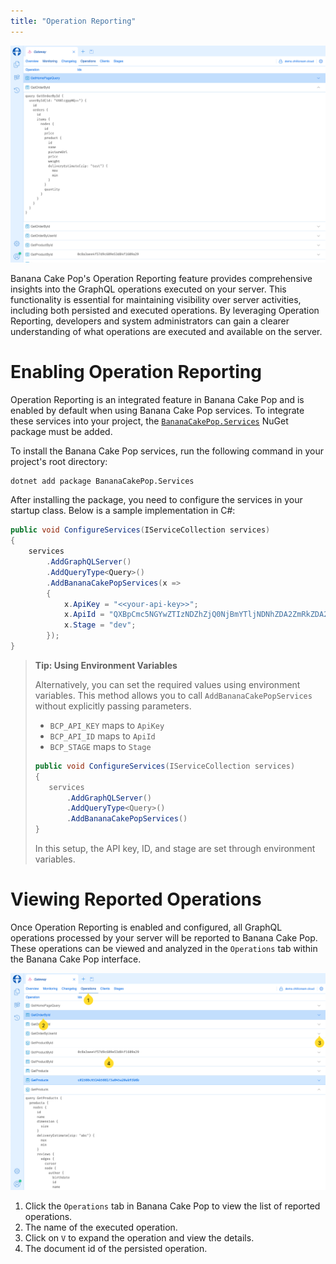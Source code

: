 ```yaml
---
title: "Operation Reporting"
--- 
```


![Image](images/operation-reporting-1.png)

Banana Cake Pop's Operation Reporting feature provides comprehensive insights into the GraphQL operations executed on your server. This functionality is essential for maintaining visibility over server activities, including both persisted and executed operations. By leveraging Operation Reporting, developers and system administrators can gain a clearer understanding of what operations are executed and available on the server.

# Enabling Operation Reporting

Operation Reporting is an integrated feature in Banana Cake Pop and is enabled by default when using Banana Cake Pop services. To integrate these services into your project, the [`BananaCakePop.Services`](https://www.nuget.org/packages/BananaCakePop.Services/) NuGet package must be added.

To install the Banana Cake Pop services, run the following command in your project's root directory:

```bash
dotnet add package BananaCakePop.Services
```

After installing the package, you need to configure the services in your startup class. Below is a sample implementation in C#:

```csharp
public void ConfigureServices(IServiceCollection services)
{
    services
        .AddGraphQLServer()
        .AddQueryType<Query>()
        .AddBananaCakePopServices(x =>
        {
            x.ApiKey = "<<your-api-key>>";
            x.ApiId = "QXBpCmc5NGYwZTIzNDZhZjQ0NjBmYTljNDNhZDA2ZmRkZDA2Ng==";
            x.Stage = "dev";
        });
}
```

> **Tip: Using Environment Variables**
>
> Alternatively, you can set the required values using environment variables. This method allows you to call `AddBananaCakePopServices` without explicitly passing parameters.
>- `BCP_API_KEY` maps to `ApiKey`
>- `BCP_API_ID` maps to `ApiId`
>- `BCP_STAGE` maps to `Stage`
>
>```csharp
>public void ConfigureServices(IServiceCollection services)
>{
>    services
>        .AddGraphQLServer()
>        .AddQueryType<Query>()
>        .AddBananaCakePopServices() 
>}
>```
>
>In this setup, the API key, ID, and stage are set through environment variables.

# Viewing Reported Operations

Once Operation Reporting is enabled and configured, all GraphQL operations processed by your server will be reported to Banana Cake Pop. These operations can be viewed and analyzed in the `Operations` tab within the Banana Cake Pop interface.

![Image](images/operation-reporting-2.png)
1. Click the `Operations` tab in Banana Cake Pop to view the list of reported operations.
2. The name of the executed operation.
3. Click on `V` to expand the operation and view the details.
4. The document id of the persisted operation.
